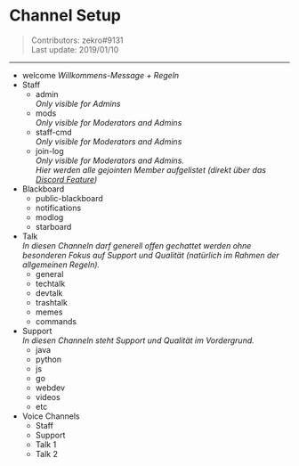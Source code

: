 # Channel Setup 
> Contributors: zekro#9131  
> Last update:  2019/01/10

---

- welcome 
  *Willkommens-Message + Regeln*
- Staff
  - admin  
    *Only visible for Admins*
  - mods  
    *Only visible for Moderators and Admins*
  - staff-cmd  
    *Only visible for Moderators and Admins*
  - join-log  
    *Only visible for Moderators and Admins.*  
    *Hier werden alle gejointen Member aufgelistet (direkt über das [Discord Feature](https://i.zekro.de/Discord_2019-01-10_16-23-08.png))*
- Blackboard
  - public-blackboard
  - notifications
  - modlog
  - starboard
- Talk  
  *In diesen Channeln darf generell offen gechattet werden ohne besonderen Fokus auf Support und Qualität (natürlich im Rahmen der allgemeinen Regeln).*
  - general
  - techtalk
  - devtalk
  - trashtalk
  - memes
  - commands
- Support  
  *In diesen Channeln steht Support und Qualität im Vordergrund.*
  - java
  - python
  - js
  - go
  - webdev
  - videos
  - etc
- Voice Channels
  - Staff
  - Support
  - Talk 1
  - Talk 2

